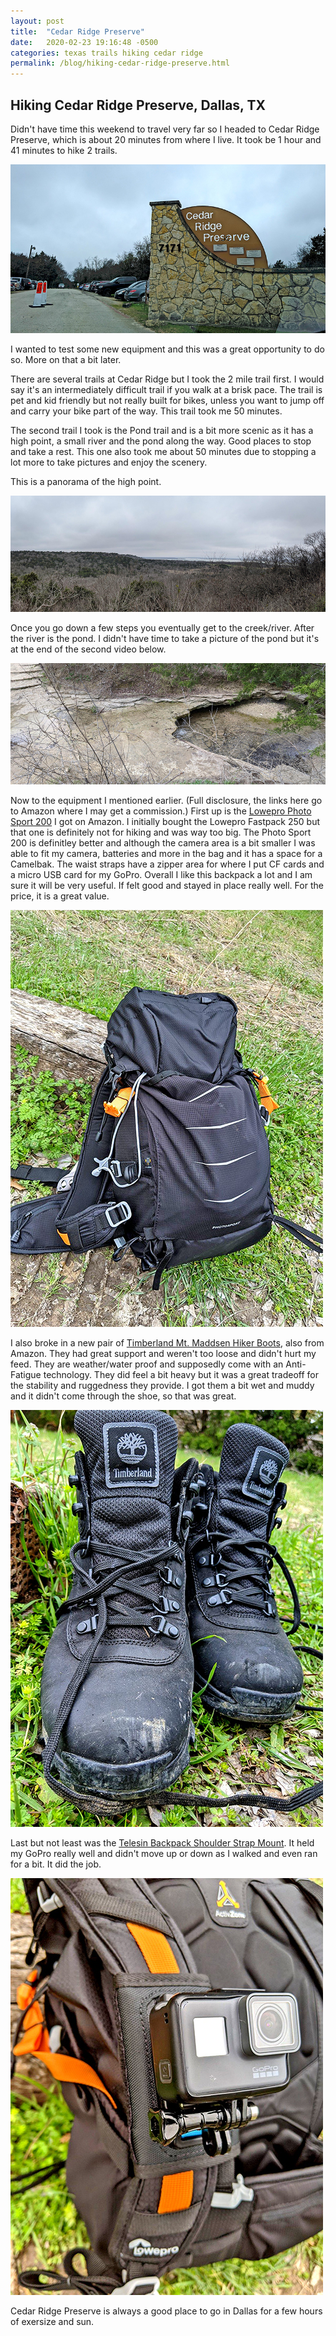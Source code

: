 ```yaml
---
layout: post
title:  "Cedar Ridge Preserve"
date:   2020-02-23 19:16:48 -0500
categories: texas trails hiking cedar ridge
permalink: /blog/hiking-cedar-ridge-preserve.html
---
```

<h2>Hiking Cedar Ridge Preserve, Dallas, TX</h2>

Didn't have time this weekend to travel very far so I headed to Cedar Ridge Preserve, which is about 20 minutes from where I live. It took be 1 hour and 41 minutes to hike 2 trails.

<img src="/sfiles/images/cedar-ridge-preserve.jpg">

I wanted to test some new equipment and this was a great opportunity to do so. More on that a bit later.

There are several trails at Cedar Ridge but I took the 2 mile trail first. I would say it's an intermediately difficult trail if you walk at a brisk pace. The trail is pet and kid friendly but not really built for bikes, unless you want to jump off and carry your bike part of the way. This trail took me 50 minutes.

The second trail I took is the Pond trail and is a bit more scenic as it has a high point, a small river and the pond along the way. Good places to stop and take a rest. This one also took me about 50 minutes due to stopping a lot more to take pictures and enjoy the scenery.

This is a panorama of the high point.

<img src="/sfiles/images/cedar-ridge-high-point-md.jpg">

Once you go down a few steps you eventually get to the creek/river. After the river is the pond. I didn't have time to take a picture of the pond but it's at the end of the second video below.

<img src="/sfiles/images/cedar-ridge-river-md.jpg">

Now to the equipment I mentioned earlier. (Full disclosure, the links here go to Amazon where I may get a commission.)  First up is the <a href="https://amzn.to/3c1jDSD" target="_blank">Lowepro Photo Sport 200</a> I got on Amazon. I initially bought the Lowepro Fastpack 250 but that one is definitely not for hiking and was way too big. The Photo Sport 200 is definitley better and although the camera area is a bit smaller I was able to fit my camera, batteries and more in the bag and it has a space for a Camelbak. The waist straps have a zipper area for where I put CF cards and a micro USB card for my GoPro. Overall I like this backpack a lot and I am sure it will be very useful. If felt good and stayed in place really well. For the price, it is a great value.

<img src="/sfiles/images/lowepro-photosport-bp-200.jpg">

I also broke in a new pair of <a href="https://amzn.to/3c0tGHu" target="_blank">Timberland Mt. Maddsen Hiker Boots</a>, also from Amazon. They had great support and weren't too loose and didn't hurt my feed. They are weather/water proof and supposedly come with an Anti-Fatigue technology. They did feel a bit heavy but it was a great tradeoff for the stability and ruggedness they provide. I got them a bit wet and muddy and it didn't come through the shoe, so that was great.

<img src="/sfiles/images/timberland-hiking-boots.jpg">

Last but not least was the <a href="https://amzn.to/2PiAIO8" target="_blank">Telesin Backpack Shoulder Strap Mount</a>. It held my GoPro really well and didn't move up or down as I walked and even ran for a bit. It did the job.

<img src="/sfiles/images/telesin-backpack-shoulder-strap.jpg">

Cedar Ridge Preserve is always a good place to go in Dallas for a few hours of exersize and sun.